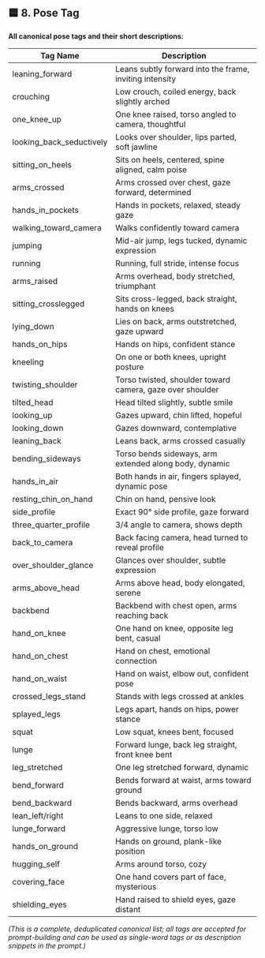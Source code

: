 ## 🟦 8. **Pose Tag**

**All canonical pose tags and their short descriptions:**

| Tag Name                   | Description                                               |
| -------------------------- | --------------------------------------------------------- |
| leaning\_forward           | Leans subtly forward into the frame, inviting intensity   |
| crouching                  | Low crouch, coiled energy, back slightly arched           |
| one\_knee\_up              | One knee raised, torso angled to camera, thoughtful       |
| looking\_back\_seductively | Looks over shoulder, lips parted, soft jawline            |
| sitting\_on\_heels         | Sits on heels, centered, spine aligned, calm poise        |
| arms\_crossed              | Arms crossed over chest, gaze forward, determined         |
| hands\_in\_pockets         | Hands in pockets, relaxed, steady gaze                    |
| walking\_toward\_camera    | Walks confidently toward camera                           |
| jumping                    | Mid-air jump, legs tucked, dynamic expression             |
| running                    | Running, full stride, intense focus                       |
| arms\_raised               | Arms overhead, body stretched, triumphant                 |
| sitting\_crosslegged       | Sits cross-legged, back straight, hands on knees          |
| lying\_down                | Lies on back, arms outstretched, gaze upward              |
| hands\_on\_hips            | Hands on hips, confident stance                           |
| kneeling                   | On one or both knees, upright posture                     |
| twisting\_shoulder         | Torso twisted, shoulder toward camera, gaze over shoulder |
| tilted\_head               | Head tilted slightly, subtle smile                        |
| looking\_up                | Gazes upward, chin lifted, hopeful                        |
| looking\_down              | Gazes downward, contemplative                             |
| leaning\_back              | Leans back, arms crossed casually                         |
| bending\_sideways          | Torso bends sideways, arm extended along body, dynamic    |
| hands\_in\_air             | Both hands in air, fingers splayed, dynamic pose          |
| resting\_chin\_on\_hand    | Chin on hand, pensive look                                |
| side\_profile              | Exact 90° side profile, gaze forward                      |
| three\_quarter\_profile    | 3/4 angle to camera, shows depth                          |
| back\_to\_camera           | Back facing camera, head turned to reveal profile         |
| over\_shoulder\_glance     | Glances over shoulder, subtle expression                  |
| arms\_above\_head          | Arms above head, body elongated, serene                   |
| backbend                   | Backbend with chest open, arms reaching back              |
| hand\_on\_knee             | One hand on knee, opposite leg bent, casual               |
| hand\_on\_chest            | Hand on chest, emotional connection                       |
| hand\_on\_waist            | Hand on waist, elbow out, confident pose                  |
| crossed\_legs\_stand       | Stands with legs crossed at ankles                        |
| splayed\_legs              | Legs apart, hands on hips, power stance                   |
| squat                      | Low squat, knees bent, focused                            |
| lunge                      | Forward lunge, back leg straight, front knee bent         |
| leg\_stretched             | One leg stretched forward, dynamic                        |
| bend\_forward              | Bends forward at waist, arms toward ground                |
| bend\_backward             | Bends backward, arms overhead                             |
| lean\_left/right           | Leans to one side, relaxed                                |
| lunge\_forward             | Aggressive lunge, torso low                               |
| hands\_on\_ground          | Hands on ground, plank-like position                      |
| hugging\_self              | Arms around torso, cozy                                   |
| covering\_face             | One hand covers part of face, mysterious                  |
| shielding\_eyes            | Hand raised to shield eyes, gaze distant                  |

*(This is a complete, deduplicated canonical list; all tags are accepted for prompt-building and can be used as single-word tags or as description snippets in the prompt.)*
